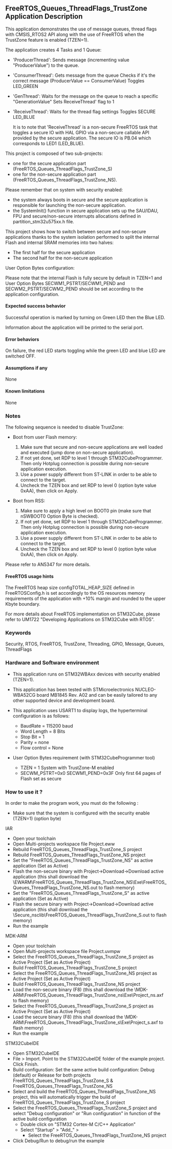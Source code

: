 
## <b>FreeRTOS_Queues_ThreadFlags_TrustZone Application Description</b>

This application demonstrates the use of message queues, thread flags with CMSIS_RTOS2 API along with the use of FreeRTOS when the TrustZone feature is enabled (TZEN=1).

The application creates 4 Tasks and 1 Queue:

  - 'ProducerThread': Sends message (incrementing value "ProducerValue") to the queue.

  - 'ConsumerThread': Gets message from the queue
                      Checks if it's the correct message (ProducerValue == ConsumerValue)
                      Toggles LED_GREEN

  - 'GenThread': Waits for the message on the queue to reach a specific "GenerationValue"
                 Sets ReceiveThread' flag to 1

  - 'ReceiveThread': Waits for the thread flag settings
                     Toggles SECURE LED_BLUE

    It is to note that 'ReceiveThread' is a non-secure FreeRTOS task that toggles a secure IO with HAL GPIO via a non-secure callable API provided by the secure application.
    The secure IO is PB.04 which corresponds to LED1 (LED_BLUE).

This project is composed of two sub-projects:

- one for the secure application part (FreeRTOS_Queues_ThreadFlags_TrustZone_S)
- one for the non-secure application part (FreeRTOS_Queues_ThreadFlags_TrustZone_NS).

Please remember that on system with security enabled:

- the system always boots in secure and the secure application is responsible for launching the non-secure application.
- the SystemInit() function in secure application sets up the SAU/IDAU, FPU and secure/non-secure interrupts allocations defined in partition_stm32u575xx.h file.

This project shows how to switch between secure and non-secure applications thanks to the system isolation performed to split the internal Flash and internal SRAM memories into two halves:

 - The first half for the secure application
 - The second half for the non-secure application

User Option Bytes configuration:

Please note that the internal Flash is fully secure by default in TZEN=1 and User Option Bytes SECWM1_PSTRT/SECWM1_PEND and SECWM2_PSTRT/SECWM2_PEND should be set according to the application configuration.

#### <b>Expected success behavior</b>

Successful operation is marked by turning on Green LED then the Blue LED.

Information about the application will be printed to the serial port.

#### <b>Error behaviors</b>

On failure, the red LED starts toggling while the green LED and blue LED are switched OFF.

#### <b>Assumptions if any</b>
None

#### <b>Known limitations</b>
None

### <b>Notes</b>
The following sequence is needed to disable TrustZone:

  - Boot from user Flash memory:
    1. Make sure that secure and non-secure applications are well loaded and executed (jump done on non-secure application).
    2. If not yet done, set RDP to level 1 through STM32CubeProgrammer. Then only Hotplug connection is possible during non-secure application execution.
    3. Use a power supply different from ST-LINK in order to be able to connect to the target.
    4. Uncheck the TZEN box and set RDP to level 0 (option byte value 0xAA), then click on Apply.

  - Boot from RSS:
    1. Make sure to apply a high level on BOOT0 pin (make sure that nSWBOOT0 Option Byte is checked).
    2. If not yet done, set RDP to level 1 through STM32CubeProgrammer. Then only Hotplug connection is possible during non-secure application execution.
    3. Use a power supply different from ST-LINK in order to be able to connect to the target.
    4. Uncheck the TZEN box and set RDP to level 0 (option byte value 0xAA), then click on Apply.

Please refer to AN5347 for more details.

#### <b>FreeRTOS usage hints</b>
The FreeRTOS heap size configTOTAL_HEAP_SIZE defined in FreeRTOSConfig.h is set accordingly to the
OS resources memory requirements of the application with +10% margin and rounded to the upper Kbyte boundary.

For more details about FreeRTOS implementation on STM32Cube, please refer to UM1722 "Developing Applications
on STM32Cube with RTOS".

### <b>Keywords</b>

Security, RTOS, FreeRTOS, TrustZone, Threading, GPIO, Message, Queues, ThreadFlags

### <b>Hardware and Software environment</b>

  - This application runs on STM32WBAxx devices with security enabled (TZEN=1).
  - This application has been tested with STMicroelectronics NUCLEO-WBA52CG board MB1845 Rev. A02
    and can be easily tailored to any other supported device and development board.

  - This application uses USART1 to display logs, the hyperterminal configuration is as follows:

      - BaudRate = 115200 baud
      - Word Length = 8 Bits
      - Stop Bit = 1
      - Parity = none
      - Flow control = None

  - User Option Bytes requirement (with STM32CubeProgrammer tool)

      - TZEN = 1                            System with TrustZone-M enabled
      - SECWM_PSTRT=0x0  SECWM1_PEND=0x3F  Only first 64 pages of Flash set as secure


### <b>How to use it ?</b>

In order to make the program work, you must do the following :

 - Make sure that the system is configured with the security enable (TZEN=1) (option byte)

IAR

 - Open your toolchain
 - Open Multi-projects workspace file Project.eww
 - Rebuild FreeRTOS_Queues_ThreadFlags_TrustZone_S project
 - Rebuild FreeRTOS_Queues_ThreadFlags_TrustZone_NS project
 - Set the "FreeRTOS_Queues_ThreadFlags_TrustZone_NS" as active application (Set as Active)
 - Flash the non-secure binary with Project->Download->Download active application
   (this shall download the \EWARM\FreeRTOS_Queues_ThreadFlags_TrustZone_NS\Exe\FreeRTOS_Queues_ThreadFlags_TrustZone_NS.out to flash memory)
 - Set the "FreeRTOS_Queues_ThreadFlags_TrustZone_S" as active application (Set as Active)
 - Flash the secure binary with Project->Download->Download active application
   (this shall download the \Secure_nsclib\FreeRTOS_Queues_ThreadFlags_TrustZone_S.out to flash memory)
 - Run the example


MDK-ARM

 - Open your toolchain
 - Open Multi-projects workspace file Project.uvmpw
 - Select the FreeRTOS_Queues_ThreadFlags_TrustZone_S project as Active Project (Set as Active Project)
 - Build FreeRTOS_Queues_ThreadFlags_TrustZone_S project
 - Select the FreeRTOS_Queues_ThreadFlags_TrustZone_NS project as Active Project (Set as Active Project)
 - Build FreeRTOS_Queues_ThreadFlags_TrustZone_NS project
 - Load the non-secure binary (F8)
   (this shall download the \MDK-ARM\FreeRTOS_Queues_ThreadFlags_TrustZone_ns\Exe\Project_ns.axf to flash memory)
 - Select the FreeRTOS_Queues_ThreadFlags_TrustZone_S project as Active Project (Set as Active Project)
 - Load the secure binary (F8)
   (this shall download the \MDK-ARM\FreeRTOS_Queues_ThreadFlags_TrustZone_s\Exe\Project_s.axf to flash memory)
 - Run the example


STM32CubeIDE

 - Open STM32CubeIDE
 - File > Import. Point to the STM32CubeIDE folder of the example project. Click Finish.
 - Build configuration: Set the same active build configuration: Debug (default) or Release for both projects FreeRTOS_Queues_ThreadFlags_TrustZone_S & FreeRTOS_Queues_ThreadFlags_TrustZone_NS
 - Select and build the FreeRTOS_Queues_ThreadFlags_TrustZone_NS project, this will automatically trigger the build of FreeRTOS_Queues_ThreadFlags_TrustZone_S project
 - Select the FreeRTOS_Queues_ThreadFlags_TrustZone_S project and select "Debug configuration" or "Run configuration" in function of the active build configuration
   - Double click on "STM32 Cortex-M C/C++ Application"
   - Select  "Startup" >  "Add_" >
     - Select the FreeRTOS_Queues_ThreadFlags_TrustZone_NS project
 - Click Debug/Run to debug/run the example
